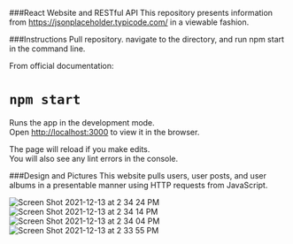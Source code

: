 ###React Website and RESTful API
This repository presents information from https://jsonplaceholder.typicode.com/ in a viewable fashion.

###Instructions
Pull repository. navigate to the directory, and run npm start in the command line.

From official documentation:
# `npm start`

Runs the app in the development mode.\
Open [http://localhost:3000](http://localhost:3000) to view it in the browser.

The page will reload if you make edits.\
You will also see any lint errors in the console.

###Design and Pictures
This website pulls users, user posts, and user albums in a presentable manner using HTTP requests from JavaScript.

![Screen Shot 2021-12-13 at 2 34 24 PM](https://user-images.githubusercontent.com/38592426/145876685-89f41964-2f7b-4af0-967c-a4204b4a4f1b.png)
![Screen Shot 2021-12-13 at 2 34 14 PM](https://user-images.githubusercontent.com/38592426/145876688-09475c2a-30a7-402a-aa77-fae15aae0c50.png)
![Screen Shot 2021-12-13 at 2 34 04 PM](https://user-images.githubusercontent.com/38592426/145876689-c4b9f1b2-3a75-4579-b560-51f3b855eae6.png)
![Screen Shot 2021-12-13 at 2 33 55 PM](https://user-images.githubusercontent.com/38592426/145876690-6df424e8-42fa-4eb9-a1bf-c24b62b5a323.png)
